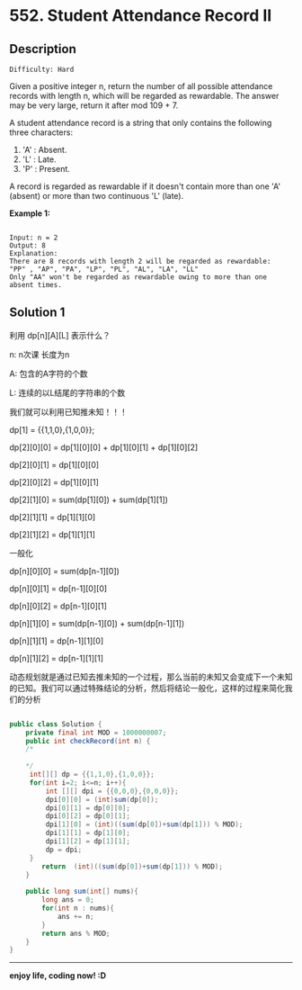 # 552. Student Attendance Record II
## Description

```
Difficulty: Hard
```
Given a positive integer n, return the number of all possible attendance records with length n, which will be regarded as rewardable. The answer may be very large, return it after mod 109 + 7.

A student attendance record is a string that only contains the following three characters:

1. 'A' : Absent.
1. 'L' : Late.
1. 'P' : Present.

A record is regarded as rewardable if it doesn't contain more than one 'A' (absent) or more than two continuous 'L' (late).

**Example 1:**

```

Input: n = 2
Output: 8 
Explanation:
There are 8 records with length 2 will be regarded as rewardable:
"PP" , "AP", "PA", "LP", "PL", "AL", "LA", "LL"
Only "AA" won't be regarded as rewardable owing to more than one absent times. 

```

## Solution 1

利用 dp[n][A][L] 表示什么？ 
 
n: n次课 长度为n
 
A: 包含的A字符的个数
 
L: 连续的以L结尾的字符串的个数
 
我们就可以利用已知推未知！！！

dp[1] = {{1,1,0},{1,0,0}}; 
 
dp[2][0][0] = dp[1][0][0] + dp[1][0][1] + dp[1][0][2] 
 
dp[2][0][1] = dp[1][0][0]
 
dp[2][0][2] = dp[1][0][1]
 
dp[2][1][0] = sum(dp[1][0]) + sum(dp[1][1])
 
dp[2][1][1] = dp[1][1][0]
 
dp[2][1][2] = dp[1][1][1]
 
一般化

dp[n][0][0] = sum(dp[n-1][0])
 
dp[n][0][1] = dp[n-1][0][0]
 
dp[n][0][2] = dp[n-1][0][1]
 
dp[n][1][0] = sum(dp[n-1][0]) + sum(dp[n-1][1])
 
dp[n][1][1] = dp[n-1][1][0]
 
dp[n][1][2] = dp[n-1][1][1]

动态规划就是通过已知去推未知的一个过程，那么当前的未知又会变成下一个未知的已知。我们可以通过特殊结论的分析，然后将结论一般化，这样的过程来简化我们的分析

```java

public class Solution {
    private final int MOD = 1000000007;
    public int checkRecord(int n) {
    /*
   
    */
     int[][] dp = {{1,1,0},{1,0,0}};
     for(int i=2; i<=n; i++){
         int [][] dpi = {{0,0,0},{0,0,0}};
         dpi[0][0] = (int)sum(dp[0]);
         dpi[0][1] = dp[0][0];
         dpi[0][2] = dp[0][1];
         dpi[1][0] = (int)((sum(dp[0])+sum(dp[1])) % MOD);
         dpi[1][1] = dp[1][0];
         dpi[1][2] = dp[1][1];
         dp = dpi;
     }
        return  (int)((sum(dp[0])+sum(dp[1])) % MOD);
    }
    
    public long sum(int[] nums){
        long ans = 0;
        for(int n : nums){
            ans += n;
        }
        return ans % MOD;
    }
}
```

***

**enjoy life, coding now! :D**
